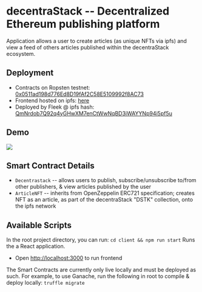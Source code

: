 # decentraStack -- Decentralized Ethereum publishing platform

Application allows a user to create articles (as unique NFTs via ipfs) and view a feed of others articles published within the decentraStack ecosystem.

## Deployment

- Contracts on Ropsten testnet: [0x0511ad198d776Ed8D19fAf2C58E5109992f8AC73](https://ropsten.etherscan.io/address/0x0511ad198d776Ed8D19fAf2C58E5109992f8AC73)
- Frontend hosted on ipfs: [here](https://bafybeiahvztihe3zimh7g3nxpjdived5goyt5kmgdt2mdmsih6lzc7binq.ipfs.dweb.link/)
- Deployed by Fleek @ ipfs hash: [QmNrdob7Q92q4yGHwXM7enCtWwNqBD3iWAYYNp94i5pf5u](https://ipfs.fleek.co/ipfs/QmNrdob7Q92q4yGHwXM7enCtWwNqBD3iWAYYNp94i5pf5u/)

## Demo

![](demo/decentrastack_demo.gif)

## Smart Contract Details

- `Decentrastack` -- allows users to publish, subscribe/unsubscribe to/from other publishers, & view articles published by the user
- `ArticleNFT` -- inherits from OpenZeppelin ERC721 specification; creates NFT as an article, as part of the decentraStack "DSTK" collection, onto the ipfs network

## Available Scripts

In the root project directory, you can run:
`cd client && npm run start`
Runs the a React application.<br />

- Open [http://localhost:3000](http://localhost:3000) to run frontend

The Smart Contracts are currently only live locally and must be deployed as such. For example, to use Ganache, run the following in root to compile & deploy locally:
`truffle migrate`
